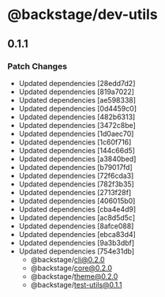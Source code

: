 # @backstage/dev-utils

## 0.1.1
### Patch Changes

- Updated dependencies [28edd7d2]
- Updated dependencies [819a7022]
- Updated dependencies [ae598338]
- Updated dependencies [0d4459c0]
- Updated dependencies [482b6313]
- Updated dependencies [3472c8be]
- Updated dependencies [1d0aec70]
- Updated dependencies [1c60f716]
- Updated dependencies [144c66d5]
- Updated dependencies [a3840bed]
- Updated dependencies [b79017fd]
- Updated dependencies [72f6cda3]
- Updated dependencies [782f3b35]
- Updated dependencies [2713f28f]
- Updated dependencies [406015b0]
- Updated dependencies [cba4e4d9]
- Updated dependencies [ac8d5d5c]
- Updated dependencies [8afce088]
- Updated dependencies [ebca83d4]
- Updated dependencies [9a3b3dbf]
- Updated dependencies [754e31db]
  - @backstage/cli@0.2.0
  - @backstage/core@0.2.0
  - @backstage/theme@0.2.0
  - @backstage/test-utils@0.1.1
